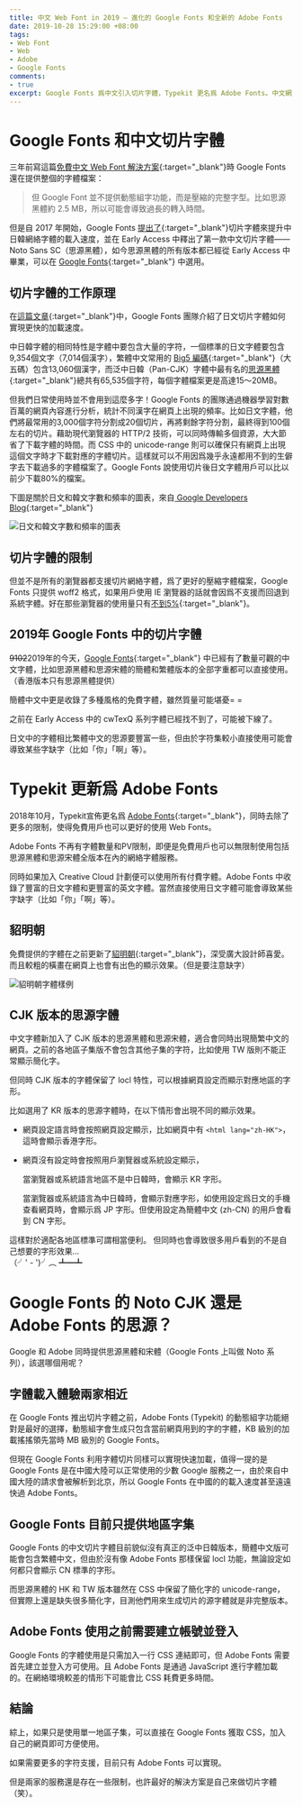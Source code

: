```yaml
---
title: 中文 Web Font in 2019 — 進化的 Google Fonts 和全新的 Adobe Fonts
date: 2019-10-28 15:29:00 +08:00
tags:
- Web Font
- Web
- Adobe
- Google Fonts
comments:
- true
excerpt: Google Fonts 爲中文引入切片字體，Typekit 更名爲 Adobe Fonts。中文網頁使用 Web Font 比起3年前變得更加簡單，選擇也更加豐富。
---
```


# Google Fonts 和中文切片字體

三年前寫這篇[免費中文 Web Font 解決方案](https://dorawei.xyz/free-chinese-web-font/){:target="_blank"}時 Google Fonts 還在提供整個的字體檔案：
>但 Google Font 並不提供動態組字功能，而是壓縮的完整字型。比如思源黑體約 2.5 MB，所以可能會導致過長的轉入時間。

但是自 2017 年開始，Google Fonts [提出了](https://twitter.com/googlefonts/status/900374191576293376?lang=en){:target="_blank"}切片字體來提升中日韓網絡字體的載入速度，並在 Early Access 中釋出了第一款中文切片字體——Noto Sans SC（思源黑體），如今思源黑體的所有版本都已經從 Early Access 中畢業，可以在 [Google Fonts](https://fonts.google.com){:target="_blank"} 中選用。

## 切片字體的工作原理

在[這篇文章](https://developers.googleblog.com/2018/09/google-fonts-launches-japanese-support.html){:target="_blank"}中，Google Fonts 團隊介紹了日文切片字體如何實現更快的加載速度。

中日韓字體的相同特性是字體中要包含大量的字符，一個標準的日文字體要包含9,354個文字（7,014個漢字），繁體中文常用的 [Big5 編碼](https://zh.wikipedia.org/wiki/大五碼){:target="_blank"}（大五碼）包含13,060個漢字，而泛中日韓（Pan-CJK）字體中最有名的[思源黑體](https://blog.typekit.com/alternate/source-han-sans-cht/){:target="_blank"}總共有65,535個字符，每個字體檔案更是高達15～20MB。

但我們日常使用時並不會用到這麼多字！Google Fonts 的團隊通過機器學習對數百萬的網頁內容進行分析，統計不同漢字在網頁上出現的頻率。比如日文字體，他們將最常用的3,000個字符分割成20個切片，再將剩餘字符分割，最終得到100個左右的切片。藉助現代瀏覽器的 HTTP/2 技術，可以同時傳輸多個資源，大大節省了下載字體的時間。而 CSS 中的 unicode-range 則可以確保只有網頁上出現這個文字時才下載對應的字體切片。這樣就可以不用因爲幾乎永遠都用不到的生僻字去下載過多的字體檔案了。Google Fonts 說使用切片後日文字體用戶可以比以前少下載80%的檔案。

下圖是關於日文和韓文字數和頻率的圖表，來自[ Google Developers Blog](https://developers.googleblog.com/2018/09/google-fonts-launches-japanese-support.html){:target="_blank"}

![日文和韓文字數和頻率的圖表](https://i.loli.net/2019/10/27/idSJlpknm5s8boU.png)

## 切片字體的限制

但並不是所有的瀏覽器都支援切片網絡字體，爲了更好的壓縮字體檔案，Google Fonts 只提供 woff2 格式，如果用戶使用 IE 瀏覽器的話就會因爲不支援而回退到系統字體。好在那些瀏覽器的使用量只有[不到5%](https://caniuse.com/#feat=woff2){:target="_blank"}。

## 2019年 Google Fonts 中的切片字體
~~9102~~2019年的今天，[Google Fonts](https://fonts.google.com){:target="_blank"} 中已經有了數量可觀的中文字體，比如思源黑體和思源宋體的簡體和繁體版本的全部字重都可以直接使用。（香港版本只有思源黑體提供）

簡體中文中更是收錄了多種風格的免費字體，雖然質量可能堪憂= =

之前在 Early Access 中的 cwTexQ 系列字體已經找不到了，可能被下線了。

日文中的字體相比繁體中文的思源要豐富一些，但由於字符集較小直接使用可能會導致某些字缺字（比如「你」「啊」等）。

# Typekit 更新爲 Adobe Fonts

2018年10月，Typekit宣佈更名爲 [Adobe Fonts](https://fonts.adobe.com/){:target="_blank"}，同時去除了更多的限制，使得免費用戶也可以更好的使用 Web Fonts。

Adobe Fonts 不再有字體數量和PV限制，即便是免費用戶也可以無限制使用包括思源黑體和思源宋體全版本在內的網絡字體服務。

同時如果加入 Creative Cloud 計劃便可以使用所有付費字體。Adobe Fonts 中收錄了豐富的日文字體和更豐富的英文字體。當然直接使用日文字體可能會導致某些字缺字（比如「你」「啊」等）。

## 貂明朝

免費提供的字體在之前更新了[貂明朝](https://fonts.adobe.com/){:target="_blank"}，深受廣大設計師喜愛。而且較粗的橫畫在網頁上也會有出色的顯示效果。（但是要注意缺字）

![貂明朝字體樣例](https://i.loli.net/2019/10/27/W8z9tMl1A5ovKX3.png)

## CJK 版本的思源字體

中文字體新加入了 CJK 版本的思源黑體和思源宋體，適合會同時出現簡繁中文的網頁。之前的各地區子集版不會包含其他子集的字符，比如使用 TW 版則不能正常顯示簡化字。

但同時 CJK 版本的字體保留了 locl 特性，可以根據網頁設定而顯示對應地區的字形。

比如選用了 KR 版本的思源字體時，在以下情形會出現不同的顯示效果。

- 網頁設定語言時會按照網頁設定顯示，比如網頁中有 `<html lang="zh-HK">`，這時會顯示香港字形。
- 網頁沒有設定時會按照用戶瀏覽器或系統設定顯示，

   當瀏覽器或系統語言地區不是中日韓時，會顯示 KR 字形。

   當瀏覽器或系統語言為中日韓時，會顯示對應字形，如使用設定爲日文的手機查看網頁時，會顯示爲 JP 字形。但使用設定為簡體中文 (zh-CN) 的用戶會看到 CN 字形。

這樣對於適配各地區標準可謂相當便利。
但同時也會導致很多用戶看到的不是自己想要的字形效果…</br>（╯' - ')╯︵ ┻━┻

# Google Fonts 的 Noto CJK 還是 Adobe Fonts 的思源？

Google 和 Adobe 同時提供思源黑體和宋體（Google Fonts 上叫做 Noto 系列），該選哪個用呢？

## 字體載入體驗兩家相近

在 Google Fonts 推出切片字體之前，Adobe Fonts (Typekit) 的動態組字功能絕對是最好的選擇，動態組字會生成只包含當前網頁用到的字的字體，KB 級別的加載搖搖領先當時 MB 級別的 Google Fonts。

但現在 Google Fonts 利用字體切片同樣可以實現快速加載，值得一提的是 Google Fonts 是在中國大陸可以正常使用的少數 Google 服務之一，由於來自中國大陸的請求會被解析到北京，所以 Google Fonts 在中國的的載入速度甚至遠遠快過 Adobe Fonts。

## Google Fonts 目前只提供地區字集

Google Fonts 的中文切片字體目前貌似沒有真正的泛中日韓版本，簡體中文版可能會包含繁體中文，但由於沒有像 Adobe Fonts 那樣保留 locl 功能，無論設定如何都只會顯示 CN 標準的字形。

而思源黑體的 HK 和 TW 版本雖然在 CSS 中保留了簡化字的 unicode-range，但實際上還是缺失很多簡化字，目測他們用來生成切片的源字體就是非完整版本。

## Adobe Fonts 使用之前需要建立帳號並登入

Google Fonts 的字體使用是只需加入一行 CSS 連結即可，但 Adobe Fonts 需要首先建立並登入方可使用。且 Adobe Fonts 是通過 JavaScript 進行字體加載的。在網絡環境較差的情形下可能會比 CSS 耗費更多時間。

## 結論
綜上，如果只是使用單一地區子集，可以直接在 Google Fonts 獲取 CSS，加入自己的網頁即可方便使用。

如果需要更多的字符支援，目前只有 Adobe Fonts 可以實現。

但是兩家的服務還是存在一些限制，也許最好的解決方案是自己來做切片字體（笑）。